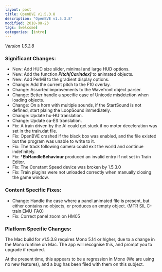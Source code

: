 ```yaml
---
layout: post
title: OpenBVE v1.5.3.8
description: "OpenBVE v1.5.3.8"
modified: 2018-08-23
tags: [welcome]
categories: [intro]
---
```


*Version 1.5.3.8*

### Significant Changes:
* New: Add HUD size slider, minimal and large HUD options.
* New: Add the function ***Pitch[CarIndex]*** to animated objects.
* New: Add PerMil to the gradient display options.
* Change: Add the current pitch to the F10 overlay.
* Change: Assorted improvements to the Wavefront object parser.
* Change: Better handle a specific case of Unicode misdetction when loading objects.
* Change: On a horn with multiple sounds, if the StartSound is not defined, start plaing the LoopSound immediately.
* Change: Update hu-HU translation.
* Change: Update ca-ES translation.
* Fix: A train driven by the AI could get stuck if no motor deceleration was set in the train.dat file.
* Fix: OpenBVE crashed if the black box was enabled, and the file existed but the program was unable to write to it.
* Fix: The track following camera could exit the world and continue indefinitely.
* Fix: ***EbHandleBehaviour** produced an invalid entry if not set in Train Editor.
* Fix: The Constant Speed device was broken by 1.5.3.0
* Fix: Train plugins were not unloaded correctly when manually closing the game window.

### Content Specific Fixes:
* Change: Handle the case where a panel.animated file is present, but either contains no objects, or produces an empty object. (MTR SIL C-train EMU-FAO)
* Fix: Correct panel zoom on HM05

### Platform Specific Changes:
The Mac build for v1.5.3.8 requires Mono 5.14 or higher, due to a change in the Mono runtime on Mac.
The app will recognise this, and prompt you to upgrade if required.

At the present time, this appears to be a regression in Mono (We are using no new features), and a bug has been filed with them on this subject.